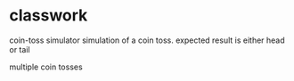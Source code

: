 # classwork

coin-toss simulator
simulation of a coin toss. expected result is either head or tail

multiple coin tosses



